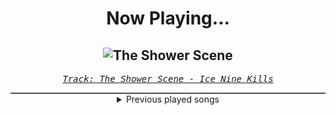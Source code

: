 <div align="center"> 
<h1>Now Playing...</h1>

![The Shower Scene](https://i.scdn.co/image/ab67616d00001e02eb2826b3e23703d6e1d1bd0a)
--
_<samp><a href="https://open.spotify.com/track/0sZ7125n1GTxvrq0anThNy">Track: The Shower Scene - Ice Nine Kills</a></samp>_

<div style="border: 1px #4B5054 solid"></div>
<details>
  <summary>
    Previous played songs
  </summary>
  <table>
    <thead>
      <tr>
        <th>
          Artist
        </th>
        <th>
          Song
        </th>
        <th>
          Link
        </th>
      </tr>
    </thead>
    <tbody>
      <tr><td>Ice Nine Kills</td><td>The Shower Scene</td><td><a href="https://open.spotify.com/track/0sZ7125n1GTxvrq0anThNy">https://open.spotify.com/track/0sZ7125n1GTxvrq0anThNy</a></td></tr><tr><td>My Darkest Days</td><td>Save Me</td><td><a href="https://open.spotify.com/track/21gKYV7b11dr0SPw8PbEuM">https://open.spotify.com/track/21gKYV7b11dr0SPw8PbEuM</a></td></tr><tr><td>Disturbed</td><td>Stricken</td><td><a href="https://open.spotify.com/track/6RJdYpFQwLyNfDc5FbjkgV">https://open.spotify.com/track/6RJdYpFQwLyNfDc5FbjkgV</a></td></tr><tr><td>izzy reign</td><td>The Sunken Place</td><td><a href="https://open.spotify.com/track/3zZsLkALPFBznZiq6GqD71">https://open.spotify.com/track/3zZsLkALPFBznZiq6GqD71</a></td></tr><tr><td>Cult To Follow</td><td>10 Seconds from Panic</td><td><a href="https://open.spotify.com/track/4P9wWw9e55Xdo14dJezwNH">https://open.spotify.com/track/4P9wWw9e55Xdo14dJezwNH</a></td></tr><tr><td>BENNETT</td><td>Vois sur ton chemin - Techno Mix</td><td><a href="https://open.spotify.com/track/31nfdEooLEq7dn3UMcIeB5">https://open.spotify.com/track/31nfdEooLEq7dn3UMcIeB5</a></td></tr><tr><td>BENNETT</td><td>Vois sur ton chemin - Techno Mix</td><td><a href="https://open.spotify.com/track/31nfdEooLEq7dn3UMcIeB5">https://open.spotify.com/track/31nfdEooLEq7dn3UMcIeB5</a></td></tr><tr><td>Darth Marley</td><td>Tank Girl</td><td><a href="https://open.spotify.com/track/0e9oIyxxQgT0XHTW6lUjE1">https://open.spotify.com/track/0e9oIyxxQgT0XHTW6lUjE1</a></td></tr><tr><td>Dynazty</td><td>Game of Faces</td><td><a href="https://open.spotify.com/track/49loMZxyVpQJZCX0O1sSwV">https://open.spotify.com/track/49loMZxyVpQJZCX0O1sSwV</a></td></tr><tr><td>Dynazty</td><td>Devilry of Ecstasy</td><td><a href="https://open.spotify.com/track/5Aqyp0E5bSGERYWt1IkcOh">https://open.spotify.com/track/5Aqyp0E5bSGERYWt1IkcOh</a></td></tr><tr><td>Dynazty</td><td>Game of Faces</td><td><a href="https://open.spotify.com/track/49loMZxyVpQJZCX0O1sSwV">https://open.spotify.com/track/49loMZxyVpQJZCX0O1sSwV</a></td></tr><tr><td>Saliva</td><td>Click Click Boom</td><td><a href="https://open.spotify.com/track/2CGDxXXYbkPOyRXHzQbqkT">https://open.spotify.com/track/2CGDxXXYbkPOyRXHzQbqkT</a></td></tr><tr><td>Five Finger Death Punch</td><td>Full Circle</td><td><a href="https://open.spotify.com/track/76CWLFHm3OFuE2P1dDMhi3">https://open.spotify.com/track/76CWLFHm3OFuE2P1dDMhi3</a></td></tr><tr><td>P.O.D.</td><td>AFRAID TO DIE (feat. Tatiana Shmayluyk from Jinjer)</td><td><a href="https://open.spotify.com/track/70XQAZsck714xP80hqeUsj">https://open.spotify.com/track/70XQAZsck714xP80hqeUsj</a></td></tr><tr><td>Rocco Minichiello</td><td>Treachery (from "Bleach") - Metal Vocals Version</td><td><a href="https://open.spotify.com/track/2G7HbFey7U0X5DC6wTZR4I">https://open.spotify.com/track/2G7HbFey7U0X5DC6wTZR4I</a></td></tr><tr><td>Resolve</td><td>Smile</td><td><a href="https://open.spotify.com/track/5QHmEExMaVdcIDIZChVeVM">https://open.spotify.com/track/5QHmEExMaVdcIDIZChVeVM</a></td></tr><tr><td>As I Lay Dying</td><td>The Void Within</td><td><a href="https://open.spotify.com/track/0e3PFJptQimRYX3TUIbRmD">https://open.spotify.com/track/0e3PFJptQimRYX3TUIbRmD</a></td></tr><tr><td>The Unguided</td><td>Hell</td><td><a href="https://open.spotify.com/track/7yXcTtNLTueUhsNq1f7mrh">https://open.spotify.com/track/7yXcTtNLTueUhsNq1f7mrh</a></td></tr><tr><td>The Unguided</td><td>Red Alert</td><td><a href="https://open.spotify.com/track/3QIBS4jPIZzQSq5LkcPgG9">https://open.spotify.com/track/3QIBS4jPIZzQSq5LkcPgG9</a></td></tr><tr><td>Nonpoint</td><td>Divided.. Conquer Them</td><td><a href="https://open.spotify.com/track/33PLlXkjlbEEogLlHA7hyJ">https://open.spotify.com/track/33PLlXkjlbEEogLlHA7hyJ</a></td></tr>
    </tbody>
  </table>
</details>

</div>

